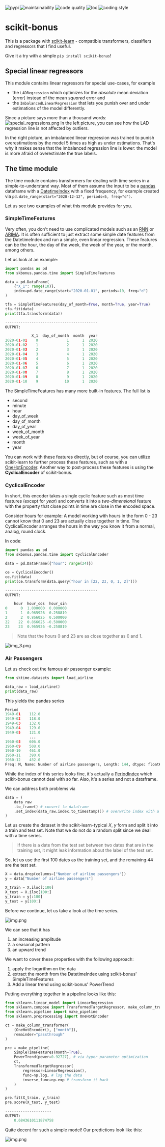 ![pypi](https://img.shields.io/pypi/v/scikit-bonus?style=for-the-badge)
![maintainability](https://img.shields.io/codeclimate/maintainability/Garve/scikit-bonus?style=for-the-badge)
![code quality](https://img.shields.io/codacy/grade/726bd54b587e48038e0f0251e3159972?style=for-the-badge)
![loc](https://img.shields.io/tokei/lines/github/garve/scikit-bonus?style=for-the-badge)
![coding style](https://img.shields.io/badge/coding%20style-black-black?style=for-the-badge)

# scikit-bonus
This is a package with [scikit-learn](https://scikit-learn.org/stable/) - compatible transformers,
classifiers and regressors that I find useful.

Give it a try with a simple `pip install scikit-bonus`!

## Special linear regressors
This module contains linear regressors for special use-cases, for example
*   the `LADRegression` which optimizes for the *absolute* mean deviation (error) instead of the mean *squared* error and
*   the `ImbalancedLinearRegression` that lets you punish over and under estimations of the model differently.

Since a picture says more than a thousand words:
![special_regressions.png](https://github.com/Garve/scikit-bonus/blob/master/readme_images/special_regressions.png?raw=true)
In the left picture, you can see how the LAD regression line is not affected by outliers.

In the right picture, an imbalanced linear regression was trained to punish overestimations by the model 5 times as high as under estimations.
That's why it makes sense that the imbalanced regression line is lower: the model is more afraid of overestimate the true labels.

## The time module
The time module contains transformers for dealing with time series in
a simple-to-understand way.
Most of them assume the input to be a [pandas](https://pandas.pydata.org/docs/index.html)
dataframe with a [DatetimeIndex](https://pandas.pydata.org/docs/reference/api/pandas.DatetimeIndex.html)
with a fixed frequency, for example created via
`pd.date_range(start="2020-12-12", periods=5, freq="d")`.

Let us see two examples of what this module provides for you.

### SimpleTimeFeatures
Very often, you don't need to use complicated models such as an
[RNN](https://en.wikipedia.org/wiki/Recurrent_neural_network) or
[ARIMA](https://en.wikipedia.org/wiki/Autoregressive_integrated_moving_average).
It is often sufficient to just extract some simple date features from the
DatetimeIndex and run a simple, even linear regression. These features can
be the hour, the day of the week, the week of the year, or the month, among others.

Let us look at an example:

```python
import pandas as pd
from skbonus.pandas.time import SimpleTimeFeatures

data = pd.DataFrame(
    {"X_1": range(10)},
    index=pd.date_range(start="2020-01-01", periods=10, freq="d")
)

tfa = SimpleTimeFeatures(day_of_month=True, month=True, year=True)
tfa.fit(data)
print(tfa.transform(data))

------------------------------------------
OUTPUT:

            X_1  day_of_month  month  year
2020-01-01    0             1      1  2020
2020-01-02    1             2      1  2020
2020-01-03    2             3      1  2020
2020-01-04    3             4      1  2020
2020-01-05    4             5      1  2020
2020-01-06    5             6      1  2020
2020-01-07    6             7      1  2020
2020-01-08    7             8      1  2020
2020-01-09    8             9      1  2020
2020-01-10    9            10      1  2020
```

The SimpleTimeFeatures has many more built-in features. The full list
is
*   second
*   minute
*   hour
*   day_of_week
*   day_of_month
*   day_of_year
*   week_of_month
*   week_of_year
*   month
*   year

You can work with these features directly, but
of course, you can utilize scikit-learn to further process these features,
such as with a [OneHotEncoder](https://scikit-learn.org/stable/modules/generated/sklearn.preprocessing.OneHotEncoder.html).
Another way to post-process these features is using the **CyclicalEncoder** of
scikit-bonus.

### CyclicalEncoder
In short, this encoder takes a single cyclic feature such
as most time features (except for *year*) and converts it
into a *two-dimensional* feature with the property that close points
in time are close in the encoded space.

Consider hours for example: A model working with hours in the form
0 - 23 cannot know that 0 and 23 are actually close together in time.
The CyclicalEncoder arranges the hours in the way you know it from a
normal, analog, round clock.

In code:
```python
import pandas as pd
from skbonus.pandas.time import CyclicalEncoder

data = pd.DataFrame({"hour": range(24)})

ce = CyclicalEncoder()
ce.fit(data)
print(ce.transform(data.query("hour in [22, 23, 0, 1, 2]")))

------------------------------------------
OUTPUT:

    hour  hour_cos  hour_sin
0      0  1.000000  0.000000
1      1  0.965926  0.258819
2      2  0.866025  0.500000
22    22  0.866025 -0.500000
23    23  0.965926 -0.258819
```

> Note that the hours 0 and 23 are as close together as 0 and 1.

![img_3.png](https://github.com/Garve/scikit-bonus/blob/master/readme_images/clock.png?raw=true)

### Air Passengers

Let us check out the famous air passenger example:

```python
from sktime.datasets import load_airline

data_raw = load_airline()
print(data_raw)
```

This yields the pandas series

```python
Period
1949-01    112.0
1949-02    118.0
1949-03    132.0
1949-04    129.0
1949-05    121.0
           ...
1960-08    606.0
1960-09    508.0
1960-10    461.0
1960-11    390.0
1960-12    432.0
Freq: M, Name: Number of airline passengers, Length: 144, dtype: float64
```

While the index of this series looks fine, it's actually a [PeriodIndex](https://pandas.pydata.org/pandas-docs/stable/reference/api/pandas.PeriodIndex.html)
which scikit-bonus cannot deal with so far. Also, it's a series and not a dataframe.

We can address both problems via

```python
data = (
    data_raw
    .to_frame() # convert to dataframe
    .set_index(data_raw.index.to_timestamp()) # overwrite index with a DatetimeIndex
)
```

Let us create the dataset in the scikit-learn-typical *X*, *y* form and split
it into a train and test set. Note that we do not do a random split
since we deal with a time series.

> If there is a date from the test set between two dates
> that are in the training set, it might leak information
> about the label of the test set.

So, let us use the first 100 dates as the training set, and the remaining 44 are the
test set.

```python
X = data.drop(columns=["Number of airline passengers"])
y = data["Number of airline passengers"]

X_train = X.iloc[:100]
X_test = X.iloc[100:]
y_train = y[:100]
y_test = y[100:]
```

Before we continue, let us take a look at the time series.

![img.png](https://github.com/Garve/scikit-bonus/blob/master/readme_images/original_series.png?raw=true)

We can see that it has
1.   an increasing amplitude
2.   a seasonal pattern
3.   an upward trend

We want to cover these properties with the following approach:
1.   apply the logarithm on the data
2.   extract the month from the DatetimeIndex using scikit-bonus' SimpleTimeFeatures
3.   Add a linear trend using scikit-bonus' PowerTrend

Putting everything together in a pipeline looks like this:

```python
from sklearn.linear_model import LinearRegression
from sklearn.compose import TransformedTargetRegressor, make_column_transformer
from sklearn.pipeline import make_pipeline
from sklearn.preprocessing import OneHotEncoder

ct = make_column_transformer(
    (OneHotEncoder(), ["month"]),
    remainder="passthrough"
)

pre = make_pipeline(
    SimpleTimeFeatures(month=True),
    PowerTrend(power=0.92727), # via hyper parameter optimization
    ct,
    TransformedTargetRegressor(
        regressor=LinearRegression(),
        func=np.log, # log the data
        inverse_func=np.exp # transform it back
    )
)

pre.fit(X_train, y_train)
pre.score(X_test, y_test)

---------------------
OUTPUT:
    0.6843610111874758
```

Quite decent for such a simple model! Our predictions look like this:

![img.png](https://github.com/Garve/scikit-bonus/blob/master/readme_images/fit.png?raw=true)
